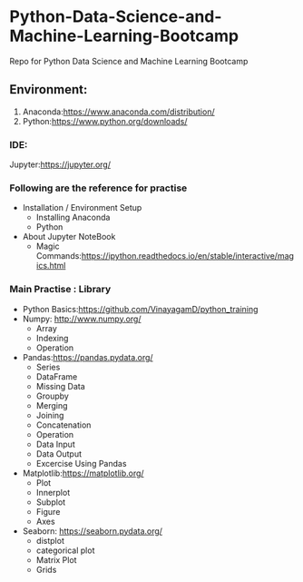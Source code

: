 # Python-Data-Science-and-Machine-Learning-Bootcamp
Repo for Python Data Science and Machine Learning Bootcamp

## Environment:

1) Anaconda:https://www.anaconda.com/distribution/
2) Python:https://www.python.org/downloads/ 

### IDE:
Jupyter:https://jupyter.org/

### Following are the reference for practise

* Installation / Environment Setup
    - Installing Anaconda
    - Python
* About Jupyter NoteBook
  - Magic Commands:https://ipython.readthedocs.io/en/stable/interactive/magics.html

### Main Practise : Library
* Python Basics:https://github.com/VinayagamD/python_training
* Numpy: http://www.numpy.org/
   - Array
   - Indexing
   - Operation
* Pandas:https://pandas.pydata.org/
  - Series
  - DataFrame
  - Missing Data
  - Groupby
  - Merging
  - Joining
  - Concatenation
  - Operation
  - Data Input
  - Data Output
  - Excercise Using Pandas
* Matplotlib:https://matplotlib.org/
    - Plot
    - Innerplot
    - Subplot
    - Figure
    - Axes
* Seaborn: https://seaborn.pydata.org/
    - distplot
    - categorical plot
    - Matrix Plot
    - Grids